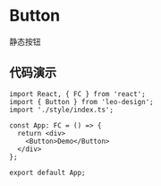 # Button

静态按钮

## 代码演示

```tsx
import React, { FC } from 'react';
import { Button } from 'leo-design';
import './style/index.ts';
 
const App: FC = () => {
  return <div>
    <Button>Demo</Button>
  </div>
};
 
export default App;
```

